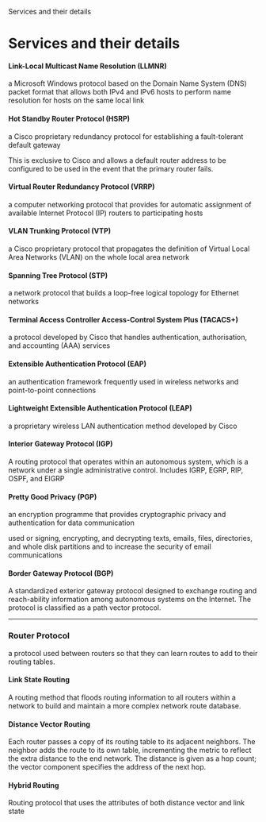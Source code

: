 Services and their details

# Services and their details

#### Link-Local Multicast Name Resolution (LLMNR)

a Microsoft Windows protocol based on the Domain Name System (DNS) packet format that allows both IPv4 and IPv6 hosts to perform name resolution for hosts on the same local link

#### Hot Standby Router Protocol (HSRP)

a Cisco proprietary redundancy protocol for establishing a fault-tolerant default gateway

This is exclusive to Cisco and allows a default router address to be configured to be used in the event that the primary router fails.

#### Virtual Router Redundancy Protocol (VRRP)

a computer networking protocol that provides for automatic assignment of available Internet Protocol (IP) routers to participating hosts

#### VLAN Trunking Protocol (VTP)

a Cisco proprietary protocol that propagates the definition of Virtual Local Area Networks (VLAN) on the whole local area network

#### Spanning Tree Protocol (STP)

a network protocol that builds a loop-free logical topology for Ethernet networks

#### Terminal Access Controller Access-Control System Plus (TACACS+)

a protocol developed by Cisco that handles authentication, authorisation, and accounting (AAA) services

#### Extensible Authentication Protocol (EAP)

an authentication framework frequently used in wireless networks and point-to-point connections

#### Lightweight Extensible Authentication Protocol (LEAP)

a proprietary wireless LAN authentication method developed by Cisco

#### Interior Gateway Protocol (IGP) 

A routing protocol that operates within an autonomous system, which is a network under a single administrative control. Includes IGRP, EGRP, RIP, OSPF, and EIGRP 
 

#### Pretty Good Privacy (PGP) 

an encryption programme that provides cryptographic privacy and authentication for data communication 

used or signing, encrypting, and decrypting texts, emails, files, directories, and whole disk partitions and to increase the security of email communications 

#### Border Gateway Protocol (BGP) 

A standardized exterior gateway protocol designed to exchange routing and reach-ability information among autonomous systems on the Internet. The protocol is classified as a path vector protocol. 


* * *
### Router Protocol 
a protocol used between routers so that they can learn routes to add to their routing tables. 

#### Link State Routing 
A routing method that floods routing information to all routers within a network to build and maintain a more complex network route database. 

 

#### Distance Vector Routing 
Each router passes a copy of its routing table to its adjacent neighbors. The neighbor adds the route to its own table, incrementing the metric to reflect the extra distance to the end network. The distance is given as a hop count; the vector component specifies the address of the next hop.  

#### Hybrid Routing 
Routing protocol that uses the attributes of both distance vector and link state 